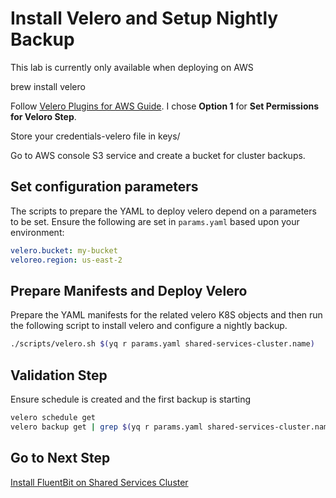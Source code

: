 # Install Velero and Setup Nightly Backup

This lab is currently only available when deploying on AWS

brew install velero

Follow [Velero Plugins for AWS Guide](https://github.com/vmware-tanzu/velero-plugin-for-aws#setup).  I chose **Option 1** for **Set Permissions for Veloro Step**.

Store your credentials-velero file in keys/

Go to AWS console S3 service and create a bucket for cluster backups.

## Set configuration parameters

The scripts to prepare the YAML to deploy velero depend on a parameters to be set.  Ensure the following are set in `params.yaml` based upon your environment:

```yaml
velero.bucket: my-bucket
veloreo.region: us-east-2
```

## Prepare Manifests and Deploy Velero

Prepare the YAML manifests for the related velero K8S objects and then run the following script to install velero and configure a nightly backup.

```bash
./scripts/velero.sh $(yq r params.yaml shared-services-cluster.name)
```

## Validation Step

Ensure schedule is created and the first backup is starting

```bash
velero schedule get
velero backup get | grep $(yq r params.yaml shared-services-cluster.name)
```

## Go to Next Step

[Install FluentBit on Shared Services Cluster](../mgmt-cluster/09_fluentbit_mgmt.md)